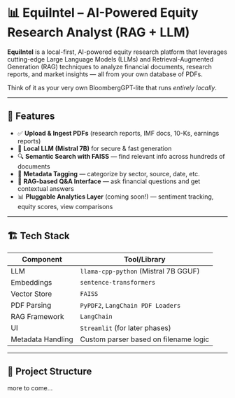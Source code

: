 # 📊 EquiIntel – AI-Powered Equity Research Analyst (RAG + LLM)

**EquiIntel** is a local-first, AI-powered equity research platform that leverages cutting-edge Large Language Models (LLMs) and Retrieval-Augmented Generation (RAG) techniques to analyze financial documents, research reports, and market insights — all from your own database of PDFs.

Think of it as your very own BloombergGPT-lite that runs *entirely locally*.

---

## 🚀 Features

- ✅ **Upload & Ingest PDFs** (research reports, IMF docs, 10-Ks, earnings reports)
- 🧠 **Local LLM (Mistral 7B)** for secure & fast generation
- 🔍 **Semantic Search with FAISS** — find relevant info across hundreds of documents
- 🧾 **Metadata Tagging** — categorize by sector, source, date, etc.
- 💬 **RAG-based Q&A Interface** — ask financial questions and get contextual answers
- 📊 **Pluggable Analytics Layer** (coming soon!) — sentiment tracking, equity scores, view comparisons

---

## 🏗️ Tech Stack

| Component        | Tool/Library                          |
|------------------|----------------------------------------|
| LLM              | `llama-cpp-python` (Mistral 7B GGUF)   |
| Embeddings       | `sentence-transformers`               |
| Vector Store     | `FAISS`                               |
| PDF Parsing      | `PyPDF2`, `LangChain PDF Loaders`     |
| RAG Framework    | `LangChain`                           |
| UI               | `Streamlit` (for later phases)        |
| Metadata Handling| Custom parser based on filename logic |

---

## 🧱 Project Structure

more to come...
